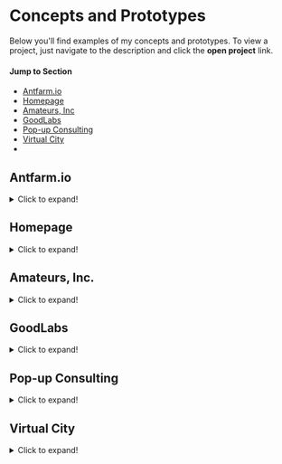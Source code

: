 # Concepts and Prototypes
Below you'll find examples of my concepts and prototypes. To view a project, just navigate to the description and click the **open project** link.

#### Jump to Section
- [Antfarm.io](#antfarm-io)
- [Homepage](#Homepage)
- [Amateurs, Inc](#amateurs-inc)
- [GoodLabs](#good-labs)
- [Pop-up Consulting](#pop-up-consulting)
- [Virtual City](#virtual-city)
- 

## Antfarm.io

<details>
  <summary>Click to expand!</summary>

<p align="center">
<img width="100%" height="100%" src="https://user-images.githubusercontent.com/32546509/92001153-546c5e00-ed0c-11ea-9070-3c213a22c070.jpg">
</p>


[Return to top](#jump-to-section)

</details>

## Homepage

<details>
  <summary>Click to expand!</summary>


[Return to top](#jump-to-section)

</details>

## Amateurs, Inc.

<details>
  <summary>Click to expand!</summary>


[Return to top](#jump-to-section)

</details>
  
## GoodLabs

<details>
  <summary>Click to expand!</summary>


[Return to top](#jump-to-section)

</details>
  
## Pop-up Consulting

<details>
  <summary>Click to expand!</summary>


[Return to top](#jump-to-section)

</details>
  
## Virtual City

<details>
  <summary>Click to expand!</summary>


<p align="center">
<img width="100%" height="100%" src="">
</p>

[Return to top](#jump-to-section)

</details>
